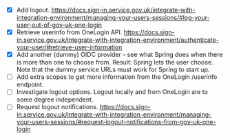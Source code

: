 - [X] Add logout.  https://docs.sign-in.service.gov.uk/integrate-with-integration-environment/managing-your-users-sessions/#log-your-user-out-of-gov-uk-one-login
- [X] Retrieve userinfo from OneLogin API.  https://docs.sign-in.service.gov.uk/integrate-with-integration-environment/authenticate-your-user/#retrieve-user-information
- [X] Add another (dummy) OIDC provider - see what Spring does when there is more than one to choose from.
      Result: Spring lets the user choose.  Note that the dummy service URLs must work for Spring to start up.
- [ ] Add extra scopes to get more information from the OneLogin /userinfo endpoint.
- [ ] Investigate logout options.  Logout locally and from OneLogin are to some degree independent.
- [ ] Request logout notifications.  https://docs.sign-in.service.gov.uk/integrate-with-integration-environment/managing-your-users-sessions/#request-logout-notifications-from-gov-uk-one-login
